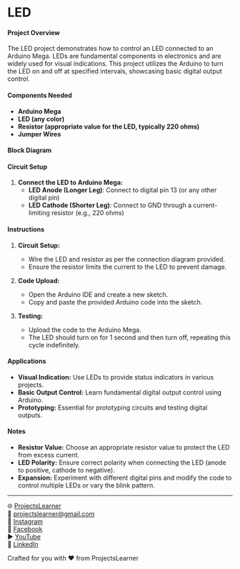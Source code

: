 # LED

#### Project Overview

The LED project demonstrates how to control an LED connected to an Arduino Mega. LEDs are fundamental components in electronics and are widely used for visual indications. This project utilizes the Arduino to turn the LED on and off at specified intervals, showcasing basic digital output control.

#### Components Needed

- **Arduino Mega**
- **LED (any color)**
- **Resistor (appropriate value for the LED, typically 220 ohms)**
- **Jumper Wires**

#### Block Diagram


#### Circuit Setup

1. **Connect the LED to Arduino Mega:**
   - **LED Anode (Longer Leg)**: Connect to digital pin 13 (or any other digital pin)
   - **LED Cathode (Shorter Leg)**: Connect to GND through a current-limiting resistor (e.g., 220 ohms)

#### Instructions

1. **Circuit Setup:**
   - Wire the LED and resistor as per the connection diagram provided.
   - Ensure the resistor limits the current to the LED to prevent damage.

2. **Code Upload:**
   - Open the Arduino IDE and create a new sketch.
   - Copy and paste the provided Arduino code into the sketch.

3. **Testing:**
   - Upload the code to the Arduino Mega.
   - The LED should turn on for 1 second and then turn off, repeating this cycle indefinitely.

#### Applications

- **Visual Indication:** Use LEDs to provide status indicators in various projects.
- **Basic Output Control:** Learn fundamental digital output control using Arduino.
- **Prototyping:** Essential for prototyping circuits and testing digital outputs.

#### Notes

- **Resistor Value:** Choose an appropriate resistor value to protect the LED from excess current.
- **LED Polarity:** Ensure correct polarity when connecting the LED (anode to positive, cathode to negative).
- **Expansion:** Experiment with different digital pins and modify the code to control multiple LEDs or vary the blink pattern.

---

🌐 [ProjectsLearner](https://projectslearner.com/learn/arduino-mega-led)  
📧 [projectslearner@gmail.com](mailto:projectslearner@gmail.com)  
📸 [Instagram](https://www.instagram.com/projectslearner/)  
📘 [Facebook](https://www.facebook.com/projectslearner)  
▶️ [YouTube](https://www.youtube.com/@ProjectsLearner)  
📘 [LinkedIn](https://www.linkedin.com/in/projectslearner)  

Crafted for you with ❤️ from ProjectsLearner